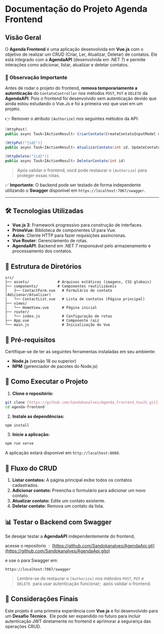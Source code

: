 # Documentação do Projeto Agenda Frontend

## Visão Geral

O **Agenda Frontend** é uma aplicação desenvolvida em **Vue.js** com o objetivo de realizar um CRUD (Criar, Ler, Atualizar, Deletar) de contatos. Ele está integrado com a **AgendaAPI** (desenvolvida em .NET 7) e permite interações como adicionar, listar, atualizar e deletar contatos.

### 📌 Observação Importante

Antes de rodar o projeto do frontend, **remova temporariamente a autenticação** do `ContatoController` nos métodos `POST`, `PUT` e `DELETE` da **AgendaAPI**. Pois o frontend foi desenvolvido sem autenticação devido que ainda estou estudando o Vue.Js e foi a primeira vez que usei em um projeto.

👉 Remover o atributo `[Authorize]` nos seguintes métodos da API:

```csharp
[HttpPost]
public async Task<IActionResult> CriarContato(CreateContatoInputModel model)

[HttpPut("{id}")]
public async Task<IActionResult> AtualizarContato(int id, UpdateContatoInputModel model)

[HttpDelete("{id}")]
public async Task<IActionResult> DeletarContato(int id)
```

> Após validar o frontend, você pode restaurar o `[Authorize]` para proteger essas rotas.

✅ **Importante**: O backend pode ser testado de forma independente utilizando o **Swagger** disponível em `https://localhost:7067/swagger`.   

---

## 🛠️ Tecnologias Utilizadas

- **Vue.js 3**: Framework progressivo para construção de interfaces.
- **PrimeVue**: Biblioteca de componentes UI para Vue.
- **Axios**: Cliente HTTP para fazer requisições assíncronas.
- **Vue Router**: Gerenciamento de rotas.
- **AgendaAPI**: Backend em .NET 7 responsável pelo armazenamento e processamento dos contatos.

## 📂 Estrutura de Diretórios

```
src/
├── assets/             # Arquivos estáticos (imagens, CSS globais)
├── components/         # Componentes reutilizáveis
│   ├── ContactForm.vue   # Formulário de contato (Adicionar/Atualizar)
│   └── ContactList.vue   # Lista de contatos (Página principal)
├── views/             
│   └── HomeView.vue      # Página inicial
├── router/              
│   └── index.js          # Configuração de rotas
├── App.vue               # Componente raiz
└── main.js               # Inicialização do Vue
```

## 📌 Pré-requisitos

Certifique-se de ter as seguintes ferramentas instaladas em seu ambiente:

- **Node.js** (versão 18 ou superior)
- **NPM** (gerenciador de pacotes do Node.js)

## 🚀 Como Executar o Projeto

1. **Clone o repositório:**

```bash
git clone [https://github.com/Sandokanalves/Agenda_Frontend_VueJS.git]
cd agenda-frontend
```

2. **Instale as dependências:**

```bash
npm install
```

3. **Inicie a aplicação:**

```bash
npm run serve
```

A aplicação estará disponível em `http://localhost:8080`.

## 🔄 Fluxo do CRUD

1. **Listar contatos:** A página principal exibe todos os contatos cadastrados.
2. **Adicionar contato:** Preencha o formulário para adicionar um novo contato.
3. **Atualizar contato:** Edite um contato existente.
4. **Deletar contato:** Remova um contato da lista.

## 📊 Testar o Backend com Swagger

Se desejar testar a **AgendaAPI** independentemente do frontend,

&#x20;acesse o repositorio  :  [https://github.com/Sandokanalves/AgendaApi.git](https://github.com/Sandokanalves/AgendaApi.gito)

e use o para Swagger em:

```
https://localhost:7067/swagger
```

> Lembre-se de restaurar o `[Authorize]` nos métodos `POST`, `PUT` e `DELETE`  para usar autenticação funcionar;  após validar o frontend.

## 📣 Considerações Finais

Este projeto é uma primeira experiência com **Vue.js** e foi desenvolvido para um **Desafio Técnico**.  Ele pode ser expandido no futuro para incluir autenticação JWT diretamente no frontend e aprimorar a segurança das operações CRUD.


